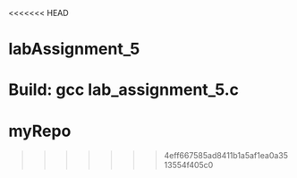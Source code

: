 <<<<<<< HEAD
# labAssignment_5

Build: gcc lab_assignment_5.c
=======
# myRepo
>>>>>>> 4eff667585ad8411b1a5af1ea0a3513554f405c0
